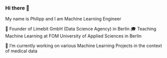 ### Hi there 👋

My name is Philipp and I am Machine Learning Engineer

:office: Founder of Limebit GmbH (Data Science Agency) in Berlin
🎓 Teaching Machine Learning at FOM University of Applied Sciences in Berlin

🔭 I’m currently working on various Machine Learning Projects in the context of medical data

<!--
**philippkochlimebit/philippkochlimebit** is a ✨ _special_ ✨ repository because its `README.md` (this file) appears on your GitHub profile.

Here are some ideas to get you started:

- 🔭 I’m currently working on ...
- 🌱 I’m currently learning ...
- 👯 I’m looking to collaborate on ...
- 🤔 I’m looking for help with ...
- 💬 Ask me about ...
- 📫 How to reach me: ...
- 😄 Pronouns: ...
- ⚡ Fun fact: ...
-->
